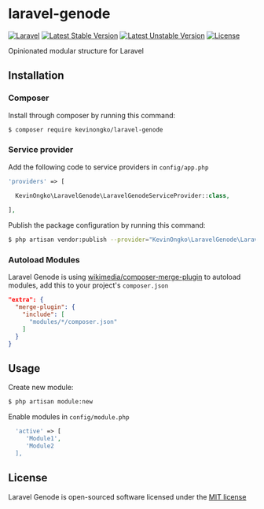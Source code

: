 # laravel-genode

[![Laravel](https://img.shields.io/badge/laravel-5-orange.svg)](http://laravel.com)
[![Latest Stable Version](https://poser.pugx.org/kevinongko/laravel-genode/v/stable)](https://packagist.org/packages/kevinongko/laravel-genode)
[![Latest Unstable Version](https://poser.pugx.org/kevinongko/laravel-genode/v/unstable)](https://packagist.org/packages/kevinongko/laravel-genode)
[![License](https://poser.pugx.org/kevinongko/laravel-genode/license)](https://github.com/kevinongko/laravel-genode/blob/master/LICENSE)

Opinionated modular structure for Laravel


## Installation
### Composer
Install through composer by running this command:

```sh
$ composer require kevinongko/laravel-genode
```
### Service provider
Add the following code to service providers in `config/app.php`
```php
'providers' => [

  KevinOngko\LaravelGenode\LaravelGenodeServiceProvider::class,
  
],
```

Publish the package configuration by running this command:
```sh
$ php artisan vendor:publish --provider="KevinOngko\LaravelGenode\LaravelGenodeServiceProvider"
```

### Autoload Modules
Laravel Genode is using [wikimedia/composer-merge-plugin](https://github.com/wikimedia/composer-merge-plugin) to autoload modules, add this to your project's `composer.json`
```json
"extra": {
  "merge-plugin": {
    "include": [
      "modules/*/composer.json"
    ]
  }
}
```

## Usage
Create new module:
```sh
$ php artisan module:new
```

Enable modules in `config/module.php`
```php
  'active' => [
     'Module1',
     'Module2
  ],
```


## License

Laravel Genode is open-sourced software licensed under the [MIT license](http://opensource.org/licenses/MIT)
